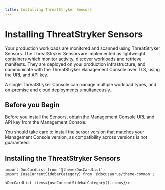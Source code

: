 ```yaml
---
title: Installing ThreatStryker Sensors
---
```


# Installing ThreatStryker Sensors

Your production workloads are monitored and scanned using ThreatStryker Sensors. The ThreatStryker Sensors are implemented as lightweight containers which monitor activity, discover workloads and retrieve manifests. They are deployed on your production infrastructure, and  communicate with the ThreatStryker Management Console over TLS, using the URL and API key.

A single ThreatStryker Console can manage multiple workload types, and on-premise and cloud deployments simultaneously.

## Before you Begin

Before you install the Sensors, obtain the Management Console URL and API key from the Management Console.

You should take care to install the sensor version that matches your Management Console version, as compatibility across versions is not guaranteed.

## Installing the ThreatStryker Sensors

```mdx-code-block
import DocCardList from '@theme/DocCardList';
import {useCurrentSidebarCategory} from '@docusaurus/theme-common';

<DocCardList items={useCurrentSidebarCategory().items}/>
```

